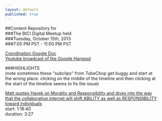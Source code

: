 ```yaml
---
layout: default
published: true
---  
```

##Content Repository for  
###The BtCI Digital Meetup held  
###Tuesday, October 15th, 2013  
###7:00 PM PST - 11:00 PM PST  
  
[Coordination Google Doc](https://docs.google.com/spreadsheet/ccc?key=0Aqe_OvhjNeDPdHdOMkFDeDJvTE9FRmlSSk5xcTVLZWc&usp=sharing)  
[Youtube broadcast of the Google Hangout](http://www.youtube.com/watch?v=RiJvSKwn3nE&feature=share)

###HIGHLIGHTS  
(note sometimes these "subclips" from TubeChop get buggy and start at the wrong place.  clicking on the middle of the timeline and then clicking at the start of the timeline seems to fix the issue)  
  
[Matt quotes Hayek on Morality and Responsibility and dives into the way that the collaborative internet will shift ABILITY as well as RESPONSIBILITY toward individuals](http://www.tubechop.com/watch/1571710)  
start: 1:18:40   
duration: 3:27  
